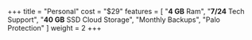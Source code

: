 +++
title = "Personal"
cost = "$29"
features = [
"**4 GB** Ram",
"**7/24** Tech Support",
"**40 GB** SSD Cloud Storage",
"Monthly Backups",
"Palo Protection"
]
weight = 2
+++
